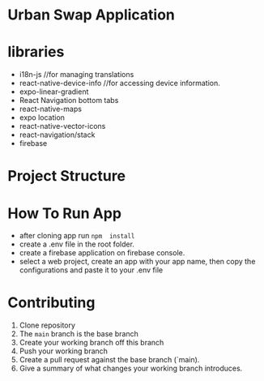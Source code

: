 # Urban Swap Application

# libraries

* i18n-js  //for managing translations
* react-native-device-info //for accessing device information.
* expo-linear-gradient
* React Navigation bottom tabs
* react-native-maps
* expo location
* react-native-vector-icons
* react-navigation/stack
* firebase




# Project  Structure


# How To Run App

* after cloning app run `npm  install`
* create a .env file in the root folder.
* create a firebase application on firebase console.
* select a web project, create an app with your app name, then copy the configurations and paste it to your .env file



#  Contributing
1. Clone repository
2. The `main` branch is the base branch
3. Create your working branch off this branch
4. Push your working branch
5. Create a pull request against the base branch (`main).
6. Give a summary of what changes your working branch introduces. 